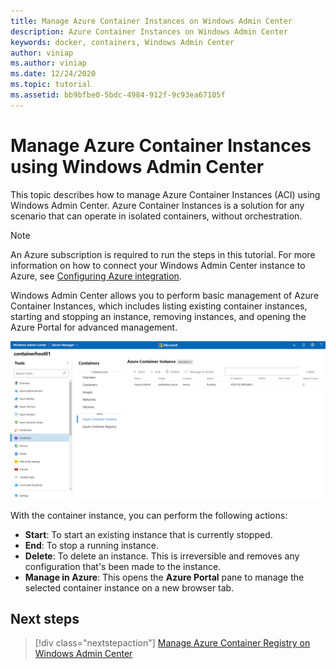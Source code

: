 ```yaml
---
title: Manage Azure Container Instances on Windows Admin Center
description: Azure Container Instances on Windows Admin Center
keywords: docker, containers, Windows Admin Center
author: viniap
ms.author: viniap
ms.date: 12/24/2020
ms.topic: tutorial
ms.assetid: bb9bfbe0-5bdc-4984-912f-9c93ea67105f
---
```

# Manage Azure Container Instances using Windows Admin Center

This topic describes how to manage Azure Container Instances (ACI) using Windows Admin Center. Azure Container Instances is a solution for any scenario that can operate in isolated containers, without orchestration.

>[!Note]
>An Azure subscription is required to run the steps in this tutorial. For more information on how to connect your Windows Admin Center instance to Azure, see [Configuring Azure integration](https://docs.microsoft.com/windows-server/manage/windows-admin-center/azure/azure-integration).

Windows Admin Center allows you to perform basic management of Azure Container Instances, which includes listing existing container instances, starting and stopping an instance, removing instances, and opening the Azure Portal for advanced management.

![Azure container instance](./media/WAC-ACI.png)

With the container instance, you can perform the following actions:

- **Start**: To start an existing instance that is currently stopped.
- **End**: To stop a running instance.
- **Delete**: To delete an instance. This is irreversible and removes any configuration that's been made to the instance.
- **Manage in Azure**: This opens the **Azure Portal** pane to manage the selected container instance on a new browser tab.

## Next steps

> [!div class="nextstepaction"]
> [Manage Azure Container Registry on Windows Admin Center](./wac-acr.md)